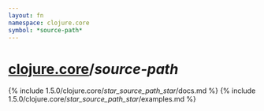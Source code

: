 ```yaml
---
layout: fn
namespace: clojure.core
symbol: *source-path*
---
```


# [clojure.core](../)/*source-path*

{% include 1.5.0/clojure.core/_star_source_path_star_/docs.md %}
{% include 1.5.0/clojure.core/_star_source_path_star_/examples.md %}

